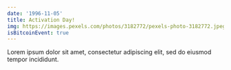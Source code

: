 ```yaml
---
date: '1996-11-05'
title: Activation Day!
img: https://images.pexels.com/photos/3182772/pexels-photo-3182772.jpeg?auto=compress&cs=tinysrgb&dpr=2&h=750&w=1260
isBitcoinEvent: true
---
```


Lorem ipsum dolor sit amet, consectetur adipiscing elit, sed do eiusmod tempor incididunt.

